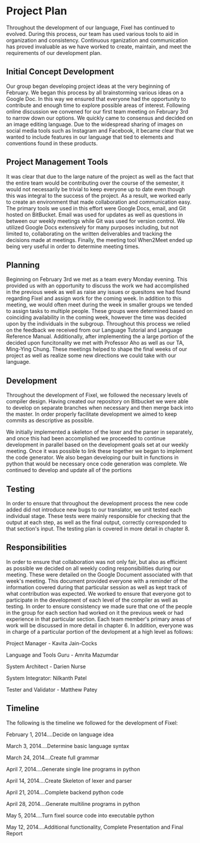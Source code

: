 # Project Plan
Throughout the development of our language, Fixel has continued to evolved.  During this process, our team has used various tools to aid in organization and consistency.   Continuous rganization and communication has proved invaluable as we have worked to create, maintain, and meet the requirements of our development plan.

## Initial Concept Development
Our group began developing project ideas at the very beginning of February.  We began this process by all brainstorming various ideas on a Google Doc.  In this way we ensured that everyone had the opportunity to contribute and enough time to explore possible areas of interest.  Following online discussion we convened for our first team meeting on February 3rd to narrow down our options.  We quickly came to consensus  and decided on an image editing language.  Due to the widespread sharing of images on social media tools such as Instagram and Facebook, it became clear that we wanted to include features in our language that tied to elements and conventions found in these products.

## Project Management Tools
It was clear that due to the large nature of the project as well as the fact that the entire team would be contributing over the course of the semester, it would not necessarily be trivial to keep everyone up to date even though this was integral to the success of the project.  As a result, we worked early to create an environment that made collaboration and communication easy.  The primary tools we used in this effort were Google Docs, email, and Git hosted on BitBucket.  Email was used for updates as well as questions in between our weekly meetings while Git was used for version control.  We utilized Google Docs extensively for many purposes including, but not limited to, collaborating on the written deliverables and tracking the decisions made at meetings.  Finally, the meeting tool When2Meet ended up being very useful in order to determine meeting times.

## Planning
Beginning on February 3rd we met as a team every Monday evening.  This provided us with an opportunity to discuss the work we had accomplished in the previous week as well as raise any issues or quesitons we had found regarding Fixel and assign work for the coming week.  In addition to this meeting, we would often meet during the week in smaller groups we tended to assign tasks to multiple people.  These groups were determined based on coinciding availability in the coming week, however the time was decided upon by the individuals in the subgroup.  Throughout this process we relied on the feedback we received from our Language Tutorial and Language Reference Manual.  Additionally, after implementing the a large portion of the decided upon funcitonality we met with Professor Aho as well as our TA, Ming-Ying Chung.  These meetings helped to shape the final weeks of our project as well as realize some new directions we could take with our language.

## Development
Throughout the development of Fixel, we followed the necessary levels of compiler design.  Having created our repository on Bitbucket we were able to develop on separate branches when necessary and then merge back into the master. In order properly facilitate development we aimed to keep commits as descriptive as possible.

We initially implemented a skeleton of the lexer and the parser in separately, and once this had been accomplished we proceeded to continue development in parallel based on the development goals set at our weekly meeting.  Once it was possible to link these together we began to implement the code generator.  We also began developing our built in functions in python that would be necessary once code generation was complete.  We continued to develop and update all of the portions 

## Testing
In order to ensure that throughout the development process the new code added did not introduce new bugs to our translator, we unit tested each individual stage.  These tests were mainly responsible for checking that the output at each step, as well as the final output, correctly corresponded to that section's input.  The testing plan is covered in more detail in chapter 8.

## Responsibilities
In order to ensure that collaboration was not only fair, but also as efficient as possible we decided on all weekly coding responsibilities during our meeting.  These were detailed on the Google Document associated with that week's meeting.  This document provided everyone with a reminder of the information covered during that particular session as well as kept track of what contribution was expected.  We worked to ensure that everyone got to participate in the development of each level of the compiler as well as testing.  In order to ensure consistency we made sure that one of the people in the group for each section had worked on it the previous week or had experience in that particular section. Each team member's primary areas of work will be discussed in more detail in chapter 6.  In addition, everyone was in charge of a particular portion of the devlopment at a high level as follows:

Project Manager - Kavita Jain-Cocks

Language and Tools Guru - Amrita Mazumdar

System Architect - Darien Nurse

System Integrator: Nilkanth Patel

Tester and Validator - Matthew Patey

## Timeline
The following is the timeline we followed for the development of Fixel:

February 1, 2014....Decide on language idea

March 3, 2014....Determine basic language syntax

March 24, 2014....Create full grammar

April 7, 2014....Generate single line programs in python

April 14, 2014....Create Skeleton of lexer and parser

April 21, 2014....Complete backend python code

April 28, 2014....Generate multiline programs in python

May 5, 2014....Turn fixel source code into executable python

May 12, 2014....Additional functionality, Complete Presentation and Final Report
